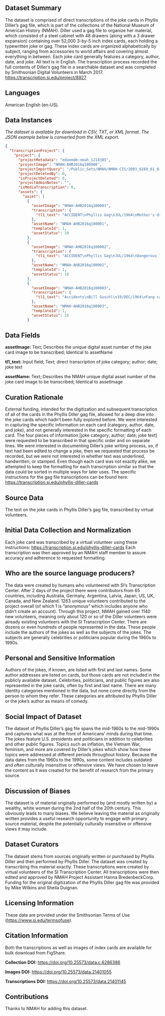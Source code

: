 ## Dataset Summary 

The dataset is comprised of direct transcriptions of the joke cards in Phyllis Diller’s gag file, which is part of the collections of the National Museum of American History (NMAH). Diller used a gag file to organize her material, which consisted of a steel cabinet with 48 drawers (along with a 3 drawer expansion) containing over 52,000 3-by-5 inch index cards, each holding a typewritten joke or gag. These index cards are organized alphabetically by subject, ranging from accessories to world affairs and covering almost everything in between. 
Each joke card generally features a category, author, date, and joke. All text is in English. The transcription process recorded the full contents of Diller’s gag file in a searchable dataset and was completed by Smithsonian Digital Volunteers in March 2017. 
https://transcription.si.edu/project/8927 

## Languages 

American English (en-US). 

## Data Instances 

*The dataset is available for download in CSV, TXT, or XML format. The JSON example below is converted from the XML export.*
```json
{ 
  "transcriptionProject": { 
    "project": { 
      "projectMetadata": "edanmdm:nmah_1218385", 
      "projectImage": "NMAH-AHB2016q100006", 
      "projectImportQuery": "/Public_Sets/NMAH/NMAH-CIS/2003_0289_01_01/Drawer01/01", 
      "projectDeletedBy": 0, 
      "isProjectDeleted": 0, 
      "projectAdminNotes": "", 
      "isMediaTranscription": 0, 
      "assets": { 
        "asset": [ 
          { 
            "assetImage": "NMAH-AHB2016q100001", 
            "transcription": { 
              "tl1_text": "ACCIDENT\nPhyllis Gag\nJUL/1964\nMother's driving -- Model T up the hill on 3 tires -- backing in filling station -- Hoover in car -- hit from back -- Dad in ditch passing on wrong side." 
            }, 
            "assetName": "NMAH-AHB2016q100001", 
            "templateId": 1, 
            "assetStatus": 10 
          }, 
          { 
            "assetImage": "NMAH-AHB2016q100002", 
            "transcription": { 
              "tl1_text": "ACCIDENT\nPhyllis Gag\nJUL/1964\nDangerous living is not new to me, you know -- I drive." 
            }, 
            "assetName": "NMAH-AHB2016q100002", 
            "templateId": 1, 
            "assetStatus": 10 
          }, 
          { 
            "assetImage": "NMAH-AHB2016q100003", 
            "transcription": { 
              "tl1_text": "Accidents\nBill Guschl\n19/DEC/1964\nFang came home late the other night and ran into the garage - Lucky he didn't have the car." 
            }, 
            "assetName": "NMAH-AHB2016q100003", 
            "templateId": 1, 
            "assetStatus": 10 
          }
```

## Data Fields 

**assetImage:** Text; Describes the unique digital asset number of the joke card image to be transcribed; Identical to assetName 

**tl1_text:** Input field; Text; direct transcription of joke category; author; date; joke text 

**assetName:** Text; Describes the NMAH unique digital asset number of the joke card image to be transcribed; Identical to assetImage 


## Curation Rationale 

External funding, intended for the digitization and subsequent transcription of all of the cards in the Phyllis Diller gag file, allowed for a deep dive into the joke cards which hadn’t been fully explored before. We were interested in capturing the specific information on each card (category, author, date, and joke), and not generally interested in the specific formatting of each card. The four pieces of information [joke category; author; date; joke text] were requested to be transcribed in that specific order and on separate lines. We were interested in documenting Diller’s joke writing process, so, if text had been edited to change a joke, then we requested that process be recorded, but we were not interested in whether text was underlined, handwritten, or stamped. Even though each card was not exactly alike, we attempted to keep the formatting for each transcription similar so that the data could be sorted in multiple ways for later uses. The specific instructions for the gag file transcriptions can be found here: https://transcription.si.edu/phyllis-diller-cards  


## Source Data 

The text on the joke cards in Phyllis Diller’s gag file, transcribed by virtual volunteers. 


## Initial Data Collection and Normalization 

Each joke card was transcribed by a virtual volunteer using these instructions: https://transcription.si.edu/phyllis-diller-cards Each transcription was then approved by an NMAH staff member to assure accuracy and adherence to requested formatting. 

## Who are the source language producers? 

The data were created by humans who volunteered with SI’s Transcription Center. After 2 days of the project there were contributors from 65 countries, including Australia, Germany, Argentina, Latvia, Japan, US, UK, Canada, and New Zealand. 1263 unique volunteers contributed to the project overall (of which 1 is “anonymous” which includes anyone who didn’t create an account). Through this project, NMAH gained over 1140 new volunteers, meaning only about 120 or so of the Diller volunteers were already existing volunteers with the SI Transcription Center. There are dozens or even hundreds of people represented in the data. These people include the authors of the jokes as well as the subjects of the jokes. The subjects are generally celebrities or politicians popular during the 1960s to 1990s. 

 ## Personal and Sensitive Information 

Authors of the jokes, if known, are listed with first and last names. Some author addresses are listed on cards, but those cards are not included in the publicly available dataset. Celebrities, politicians, and public figures are also represented in the joke cards, often by first and last name. There are many identity categories mentioned in the data, but none come directly from the person to whom they refer. These categories are attributed by Phyllis Diller or the joke’s author as means of comedy. 

## Social Impact of Dataset 

The dataset of Phyllis Diller’s gag file spans the mid-1960s to the mid-1990s and captures what was at the front of Americans’ minds during that time. The jokes feature U.S. presidents and politicians in addition to celebrities and other public figures. Topics such as inflation, the Vietnam War, feminism, and more are covered by Diller’s jokes which show how these topics were addressed at different periods throughout history. Because the data dates from the 1960s to the 1990s, some content includes outdated and often culturally insensitive or offensive views. We have chosen to leave the content as it was created for the benefit of research from the primary source. 

## Discussion of Biases 

The dataset is of material originally performed by (and mostly written by) a wealthy, white woman during the 2nd half of the 20th century. This obviously leads to many biases. We believe leaving the material as originally written provides a useful research opportunity to engage with primary source material, despite the potentially culturally insensitive or offensive views it may include. 

## Dataset Curators 

The dataset stems from sources originally written or purchased by Phyllis Diller and then performed by Phyllis Diller. The dataset was created by transcribing this material exactly. These transcriptions were created by virtual volunteers of the SI Transcription Center. All transcriptions were then edited and approved by NMAH Project Assistant Hanna BredenbeckCorp. Funding for the original digitization of the Phyllis Diller gag file was provided by Mike Wilkins and Sheila Duignan. 

## Licensing Information 

These data are provided under the Smithsonian Terms of Use (https://www.si.edu/termsofuse). 

## Citation Information 

Both the transcriptions as well as images of index cards are available for bulk download from FigShare.

**Collection DOI:** https://doi.org/10.25573/data.c.6286386

**Images DOI:** https://doi.org/10.25573/data.21401055

**Transcriptions DOI:** https://doi.org/10.25573/data.21401145

## Contributions 

Thanks to NMAH for adding this dataset. 

 
